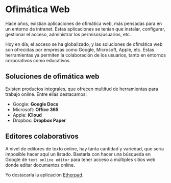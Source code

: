 # Ofimática Web

Hace años, existían aplicaciones de ofimática web, más pensadas para en un entorno de intranet. Estas aplicaciones se tenían que instalar, configurar, gestionar el acceso, administrar los permisos/usuarios, etc.

Hoy en día, el acceso se ha globalizado, y las soluciones de ofimática web son ofrecidas por empresas como Google, Microsoft, Apple, etc. Estas herramientas ya permiten la colaboración de los usuarios, tanto en entornos corporativos como educativos.

## Soluciones de ofimática web

Existen productos integrales, que ofrecen multitud de herramientas para trabajo online. Entre ellas destacamos:

- Google: **Google Docs**
- Microsoft: **Office 365**
- Apple: **iCloud**
- Dropbox: **Dropbox Paper**

## Editores colaborativos

A nivel de editores de texto online, hay tanta cantidad y variedad, que sería imposible hacer aquí un listado. Bastaría con hacer una búsqueda en Google de `text online editor` para tener acceso a múltiples sitios web donde editar documentos online.

Yo destacaría la aplicación [Etherpad](https://etherpad.net/).
